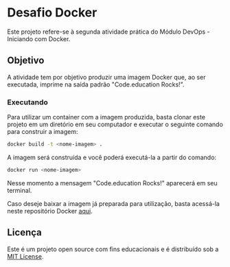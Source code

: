 # Desafio Docker

Este projeto refere-se à segunda atividade prática do Módulo DevOps - Iniciando com Docker.

## Objetivo

A atividade tem por objetivo produzir uma imagem Docker que, ao ser executada, imprime na saída padrão "Code.education Rocks!".

### Executando

Para utilizar um container com a imagem produzida, basta clonar este projeto em um diretório em seu computador e executar o seguinte comando para construir a imagem:

```bash
docker build -t <nome-imagem> .
```

A imagem será construída e você poderá executá-la a partir do comando:

```bash
docker run <nome-imagem>
```

Nesse momento a mensagem "Code.education Rocks!" aparecerá em seu terminal.

Caso deseje baixar a imagem já preparada para utilização, basta acessá-la neste repositório Docker [aqui](https://hub.docker.com/r/duanyrf/codeeducation).


## Licença

Este é um projeto open source com fins educacionais e é distribuído sob a [MIT License](https://opensource.org/licenses/MIT).
